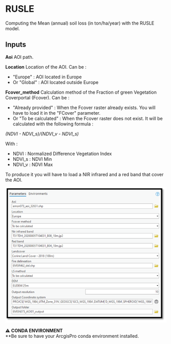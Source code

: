 # RUSLE
Computing the Mean (annual) soil loss (in ton/ha/year) with the RUSLE model.


## Inputs

**Aoi**
AOI path.

**Location**
Location of the AOI.
Can be :
- "Europe" : AOI located in Europe
- Or "Global" : AOI located outside Europe

**Fcover_method**
Calculation method of the Fraction of green Vegetation Coverportal (Fcover).
Can be :
- "Already provided" : When the Fcover raster already exists. You will have to load it in the "FCover" parameter.
- Or "To be calculated" : When the Fcover raster does not exist. It will be calculated with the following formula :

_(NDVI - NDVI_s)/(NDVI_v - NDVI_s)_

With :

- NDVI : Normalized Difference Vegetation Index
- NDVI_s : NDVI Min
- NDVI_v : NDVI Max

To produce it you will have to load a NIR infrared and a red band that cover the AOI.

![Arcgis  pro toolbox](static/Arcgis_pro_Toolbox.PNG)


:warning: **CONDA ENVIRONMENT**  
**Be sure to have your ArcgisPro conda environment installed.
